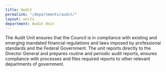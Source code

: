 ```yaml
---
title: Audit
permalink: "/departments/audit/"
layout: units
department: Audit Unit
---
```


The Audit Unit ensures that the Council is in compliance with existing and emerging mandated financial regulations and laws imposed by professional standards and the Federal Government. The unit reports directly to the Director General and prepares routine and periodic audit reports, ensures compliance with processes and files required reports to other relevant departments of government.